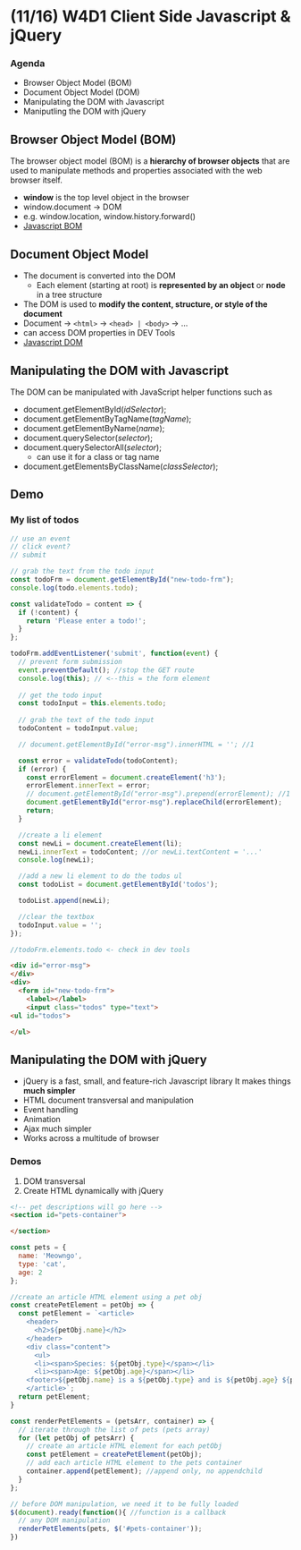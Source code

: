 # (11/16) W4D1 Client Side Javascript & jQuery
### Agenda
- Browser Object Model (BOM)
- Document Object Model (DOM)
- Manipulating the DOM with Javascript
- Maniputling the DOM with jQuery

## Browser Object Model (BOM)
The browser object model (BOM) is a **hierarchy of browser objects** that are used to manipulate methods and properties associated with the web browser itself.
- **window** is the top level object in the browser
- window.document -> DOM
- e.g. window.location, window.history.forward()
- [Javascript BOM](https://www.htmlgoodies.com/javascript/using-built-in-javascript-code-with-javascript-objects/)

## Document Object Model
- The document is converted into the DOM
  - Each element (starting at root) is **represented by an object** or **node** in a tree structure
- The DOM is used to **modify the content, structure, or style of the document**
- Document -> ```<html>``` -> ```<head> | <body>``` -> ...
- can access DOM properties in DEV Tools
- [Javascript DOM](https://www.htmlgoodies.com/javascript/using-built-in-javascript-code-with-javascript-objects/)

## Manipulating the DOM with Javascript
The DOM can be manipulated with JavaScript helper functions such as
- document.getElementById(*idSelector*);
- document.getElementByTagName(*tagName*);
- document.getElementByName(*name*);
- document.querySelector(*selector*);
- document.querySelectorAll(*selector*);
  - can use it for a class or tag name
- document.getElementsByClassName(*classSelector*);

## Demo
### My list of todos
```javascript
// use an event
// click event?
// submit

// grab the text from the todo input
const todoFrm = document.getElementById("new-todo-frm");
console.log(todo.elements.todo);

const validateTodo = content => {
  if (!content) {
    return 'Please enter a todo!';
  }
};

todoFrm.addEventListener('submit', function(event) {
  // prevent form submission
  event.preventDefault(); //stop the GET route
  console.log(this); // <--this = the form element
  
  // get the todo input
  const todoInput = this.elements.todo;
  
  // grab the text of the todo input
  todoContent = todoInput.value;

  // document.getElementById("error-msg").innerHTML = ''; //1

  const error = validateTodo(todoContent);
  if (error) {
    const errorElement = document.createElement('h3');
    errorElement.innerText = error;
    // document.getElementById("error-msg").prepend(errorElement); //1
    document.getElementById("error-msg").replaceChild(errorElement);
    return;
  }

  //create a li element
  const newLi = document.createElement(li);
  newLi.innerText = todoContent; //or newLi.textContent = '...'
  console.log(newLi);

  //add a new li element to do the todos ul
  const todoList = document.getElementById('todos');

  todoList.append(newLi);

  //clear the textbox
  todoInput.value = '';
});

//todoFrm.elements.todo <- check in dev tools
```
```html
<div id="error-msg">
</div>
<div>
  <form id="new-todo-frm">
    <label></label>
    <input class="todos" type="text">
<ul id="todos">

</ul>
```
## Manipulating the DOM with jQuery
- jQuery is a fast, small, and feature-rich Javascript library
It makes things **much simpler**
- HTML document transversal and manipulation
- Event handling
- Animation
- Ajax much simpler
- Works across a multitude of browser
### Demos
1. DOM transversal
2. Create HTML dynamically with jQuery

```html
<!-- pet descriptions will go here -->
<section id="pets-container">

</section>
```
```javascript
const pets = {
  name: 'Meowngo',
  type: 'cat',
  age: 2
};

//create an article HTML element using a pet obj
const createPetElement = petObj => {
  const petElement = `<article>
    <header>
      <h2>${petObj.name}</h2>
    </header>
    <div class="content">
      <ul>
      <li><span>Species: ${petObj.type}</span></li>
      <li><span>Age: ${petObj.age}</span></li>
    <footer>${petObj.name} is a ${petObj.type} and is ${petObj.age} ${petObj.age < 2 ? 'year' : 'years'} old.</footer>
    </article>`;
  return petElement;
}

const renderPetElements = (petsArr, container) => {
  // iterate through the list of pets (pets array)
  for (let petObj of petsArr) {
    // create an article HTML element for each petObj
    const petElement = createPetElement(petObj);
    // add each article HTML element to the pets container
    container.append(petElement); //append only, no appendchild
  }
};

// before DOM manipulation, we need it to be fully loaded
$(document).ready(function(){ //function is a callback
  // any DOM manipulation
  renderPetElements(pets, $('#pets-container'));
})
```